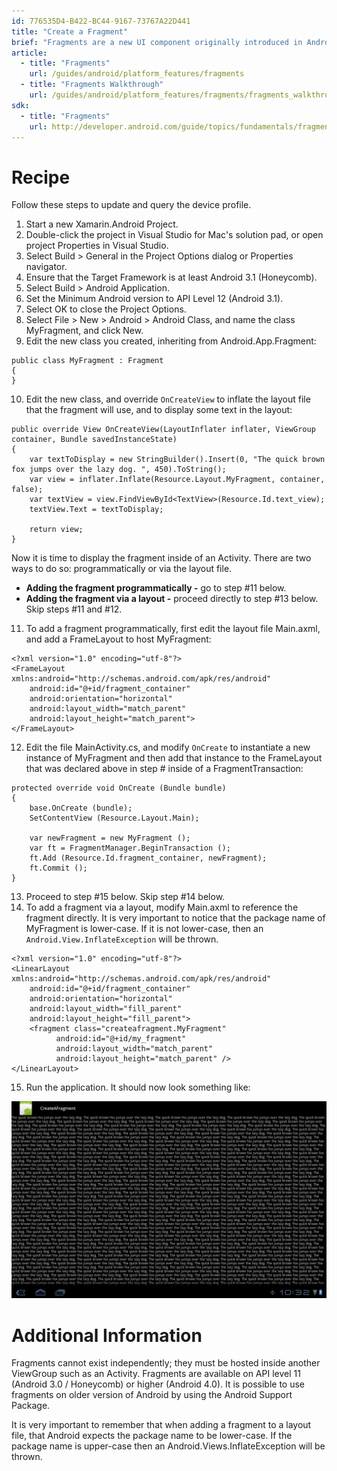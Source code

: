 ```yaml
---
id: 776535D4-B422-BC44-9167-73767A22D441
title: "Create a Fragment"
brief: "Fragments are a new UI component originally introduced in Android 3.0 (API level 11) and later and require Mono for Android 4.0 or higher. To use Fragments in older versions of Android requires the Android Support Package and Xamarin.Android 4.2, which is covered in an another HOW-TO. This recipe will show how to create a simple Fragment."
article:
  - title: "Fragments" 
    url: /guides/android/platform_features/fragments
  - title: "Fragments Walkthrough" 
    url: /guides/android/platform_features/fragments/fragments_walkthrough
sdk:
  - title: "Fragments" 
    url: http://developer.android.com/guide/topics/fundamentals/fragments.html
---
```


<a name="Recipe" class="injected"></a>


# Recipe

Follow these steps to update and query the device profile.

1.  Start a new Xamarin.Android Project.
2.  Double-click the project in Visual Studio for Mac's solution pad, or open project Properties in Visual Studio.
3.  Select Build &gt; General in the Project Options dialog or Properties navigator.
4.  Ensure that the Target Framework is at least Android 3.1 (Honeycomb).
5.  Select Build &gt; Android Application.
6.  Set the Minimum Android version to API Level 12 (Android 3.1).
7.  Select OK to close the Project Options.
8.  Select File &gt; New &gt; Android &gt; Android Class, and name the class MyFragment, and click New.
9.  Edit the new class you created, inheriting from Android.App.Fragment:


```
public class MyFragment : Fragment
{
}
```

<ol start="10">
  <li>Edit the new class, and override <code>OnCreateView</code> to inflate the layout file that the fragment will use, and to display some text in the layout:</li>
</ol>

```
public override View OnCreateView(LayoutInflater inflater, ViewGroup container, Bundle savedInstanceState)
{
    var textToDisplay = new StringBuilder().Insert(0, "The quick brown fox jumps over the lazy dog. ", 450).ToString();
    var view = inflater.Inflate(Resource.Layout.MyFragment, container, false);
    var textView = view.FindViewById<TextView>(Resource.Id.text_view);
    textView.Text = textToDisplay;

    return view;
}
```

Now it is time to display the fragment inside of an Activity. There are two
ways to do so: programmatically or via the layout file.

-   **Adding the fragment programmatically -** go to step #11 below.
-   **Adding the fragment via a layout -** proceed directly to step #13 below. Skip steps #11 and #12.


<ol start="11">
  <li>To add a fragment programmatically, first edit the layout file Main.axml, and add a FrameLayout to host MyFragment:</li>
</ol>

```
<?xml version="1.0" encoding="utf-8"?>
<FrameLayout xmlns:android="http://schemas.android.com/apk/res/android"
    android:id="@+id/fragment_container"
    android:orientation="horizontal"
    android:layout_width="match_parent"
    android:layout_height="match_parent">
</FrameLayout>
```

<ol start="12">
  <li>Edit the file MainActivity.cs, and modify <code>OnCreate</code> to instantiate a new instance of MyFragment and then add that instance to the FrameLayout that was declared above in step # inside of a FragmentTransaction:</li>
</ol>


```
protected override void OnCreate (Bundle bundle)
{
    base.OnCreate (bundle);
    SetContentView (Resource.Layout.Main);

    var newFragment = new MyFragment ();
    var ft = FragmentManager.BeginTransaction ();
    ft.Add (Resource.Id.fragment_container, newFragment);
    ft.Commit ();
}
```

<ol start="13">
  <li>Proceed to step #15 below. Skip step #14 below.</li>
  <li>To add a fragment via a layout, modify Main.axml to reference the fragment directly. It is very important to notice that the package name of MyFragment is lower-case. If it is not lower-case, then an <code>Android.View.InflateException</code> will be thrown.</li>
</ol>

```
<?xml version="1.0" encoding="utf-8"?>
<LinearLayout xmlns:android="http://schemas.android.com/apk/res/android"
    android:id="@+id/fragment_container"
    android:orientation="horizontal"
    android:layout_width="fill_parent"
    android:layout_height="fill_parent">
    <fragment class="createafragment.MyFragment"
          android:id="@+id/my_fragment"
          android:layout_width="match_parent"
          android:layout_height="match_parent" />
</LinearLayout>
```

<ol start="15">
  <li>Run the application. It should now look something like:</li>
</ol>

 [ ![](Images/CreateAFragment.png)](Images/CreateAFragment.png)

 <a name="Additional_Information" class="injected"></a>


# Additional Information

Fragments cannot exist independently; they must be hosted inside another
ViewGroup such as an Activity. Fragments are available on API level 11 (Android
3.0 / Honeycomb) or higher (Android 4.0). It is possible to use fragments on
older version of Android by using the Android Support Package.

It is very important to remember that when adding a fragment to a layout
file, that Android expects the package name to be lower-case. If the package
name is upper-case then an Android.Views.InflateException will be thrown.


